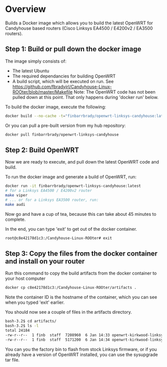 # Overview
Builds a Docker image which allows you to build the latest OpenWRT for Candyhouse based routers (Cisco Linksys EA4500 / E4200v2 / EA3500 routers).

Step 1: Build or pull down the docker image
-------

The image simply consists of:
 - The latest Ubuntu
 - The required dependancies for building OpenWRT
 - A build script, which will be executed on run. See https://github.com/fbradyirl/Candyhouse-Linux-ROOter/blob/master/Makefile
Note: The OpenWRT code has not been pulled down at this point. That only happens during 'docker run' below.

To build the docker image, execute the following:

```bash
docker build --no-cache -t="finbarrbrady/openwrt-linksys-candyhouse:latest" git://github.com/fbradyirl/docker-openwrt-build-candyhouse
```
Or you can pull a pre-built version from my hub repository:
```bash
docker pull finbarrbrady/openwrt-linksys-candyhouse
```

Step 2: Build OpenWRT
-------
Now we are ready to execute, and pull down the latest OpenWRT code and build.

To run the docker image and generate a build of OpenWRT, run:
```bash
docker run -it finbarrbrady/openwrt-linksys-candyhouse:latest
# for a Linksys EA4500 / E4200v2 router
make viper
# ... or for a Linksys EA3500 router, run:
make audi
```
Now go and have a cup of tea, because this can take about 45 minutes to complete.

In the end, you can type 'exit' to get out of the docker container.

```bash
root@c8e42178d1c3:/Candyhouse-Linux-ROOter# exit
```

Step 3: Copy the files from the docker container and install on your router
-------
Run this command to copy the build artifacts from the docker container to your host computer
```bash
docker cp c8e42178d1c3:/Candyhouse-Linux-ROOter/artifacts .
```
Note the container ID is the hostname of the container, which you can see when you typed 'exit' earlier.

You should now see a couple of files in the artifacts directory.
```bash
bash-3.2$ cd artifacts/
bash-3.2$ ls -l
total 24184
-rw-r--r--  1 finb  staff  7208960  6 Jan 14:33 openwrt-kirkwood-linksys-viper-squashfs-factory.bin
-rw-r--r--  1 finb  staff  5171200  6 Jan 14:34 openwrt-kirkwood-linksys-viper-squashfs-sysupgrade.tar
```

You can you the factory bin to flash from stock Linksys firmware, or if you already have a version of OpenWRT installed, you can use the sysupgrade tar file.
